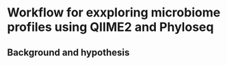 # Workflow for exxploring microbiome profiles using QIIME2 and Phyloseq

## Background and hypothesis
